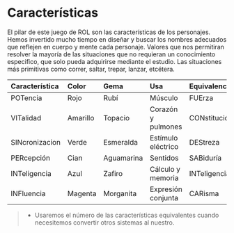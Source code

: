 
Características
===============

El pilar de este juego de ROL son las características de los personajes. Hemos invertido mucho tiempo en diseñar y buscar los nombres adecuados que reflejen en cuerpo y mente cada personaje. Valores que nos permitiran resolver la mayoría de las situaciones que no requieran un conocimiento especifico, que solo pueda adquirirse mediante el estudio. Las situaciones más primitivas como correr, saltar, trepar, lanzar, etcétera.

| Característica | Color    | Gema       | Usa                 | Equivalencia | 
| :------------- | :------- | :--------- | :------------------ | :----------- |
| POTencia       | Rojo     | Rubí       | Músculo             | FUErza       |
| VITalidad      | Amarillo | Topacio    | Corazón y pulmones  | CONstitución |
| SINcronizacion | Verde    | Esmeralda  | Estímulo eléctrico  | DEStreza     |
| PERcepción     | Cian     | Aguamarina | Sentidos            | SABiduría    |
| INTeligencia   | Azul     | Zafiro     | Cálculo y memoria   | INTeligencia |
| INFluencia     | Magenta  | Morganita  | Expresión conjunta  | CARisma      |
> * Usaremos el número de las características equivalentes cuando necesitemos convertir otros sistemas al nuestro.
